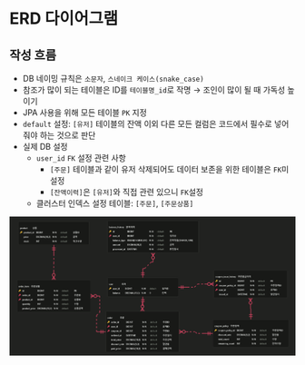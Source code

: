 # ERD 다이어그램
## 작성 흐름
- DB 네이밍 규칙은 `소문자`, `스네이크 케이스(snake_case)`
- 참조가 많이 되는 테이블은 ID를 `테이블명_id`로 작명 → 조인이 많이 될 때 가독성 높이기
- JPA 사용을 위해 모든 테이블 `PK` 지정
- `default` 설정: `[유저]` 테이블의 잔액 이외 다른 모든 컬럼은 코드에서 필수로 넣어줘야 하는 것으로 판단
- 실제 DB 설정 
  - `user_id` `FK` 설정 관련 사항
    - `[주문]` 테이블과 같이 유저 삭제되어도 데이터 보존을 위한 테이블은 `FK`미설정
    - `[잔액이력]`은 `[유저]`와 직접 관련 있으니 `FK`설정
  - 클러스터 인덱스 설정 테이블: `[주문]`, `[주문상품]`
  
![image](./images/hhplus-ecommerce-2025-07-15T23_49_35.png)